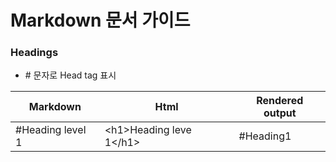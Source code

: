 # Markdown 문서 가이드

### Headings
 - \# 문자로 Head tag 표시


Markdown | Html | Rendered output
--|--|--
\#Heading level 1|\<h1\>Heading leve 1\</h1>|\#Heading1
